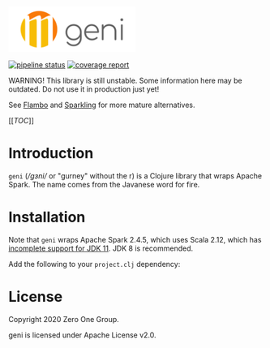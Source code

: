 <img src="logo/geni.png" width="250px">

[![pipeline status](https://gitlab.com/zero-one-open-source/geni/badges/develop/pipeline.svg)](https://gitlab.com/zero-one-open-source/geni/-/commits/develop)
[![coverage report](https://gitlab.com/zero-one-open-source/geni/badges/develop/coverage.svg)](https://gitlab.com/zero-one-open-source/geni/-/commits/develop)
<!--[![Clojars Project](https://img.shields.io/clojars/v/zero.one/geni.svg)](http://clojars.org/zero.one/geni)-->

WARNING! This library is still unstable. Some information here may be outdated. Do not use it in production just yet!

See [Flambo](https://github.com/sorenmacbeth/flambo) and [Sparkling](https://github.com/gorillalabs/sparkling) for more mature alternatives.

[[_TOC_]]

# Introduction

`geni` (*/gɜni/* or "gurney" without the r) is a Clojure library that wraps Apache Spark. The name comes from the Javanese word for fire.

# Installation

Note that `geni` wraps Apache Spark 2.4.5, which uses Scala 2.12, which has [incomplete support for JDK 11](https://docs.scala-lang.org/overviews/jdk-compatibility/overview.html). JDK 8 is recommended.

Add the following to your `project.clj` dependency:

<!--[![Clojars Project](https://clojars.org/zero.one/geni/latest-version.svg)](http://clojars.org/zero.one/geni)-->

# License

Copyright 2020 Zero One Group.

geni is licensed under Apache License v2.0.
